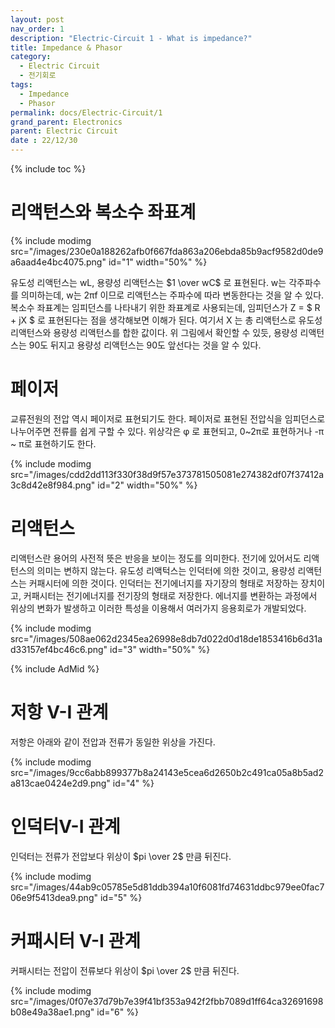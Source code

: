 ```yaml
---
layout: post
nav_order: 1
description: "Electric-Circuit 1 - What is impedance?"
title: Impedance & Phasor
category: 
  - Electric Circuit
  - 전기회로
tags: 
  - Impedance
  - Phasor
permalink: docs/Electric-Circuit/1
grand_parent: Electronics
parent: Electric Circuit
date : 22/12/30
---
```


{% include toc %}

# 리액턴스와 복소수 좌표계
{% include modimg src="/images/230e0a188262afb0f667fda863a206ebda85b9acf9582d0de9a6aad4e4bc4075.png" id="1" width="50%" %}

유도성 리액턴스는 wL, 용량성 리액턴스는 $1 \over wC$ 로 표현된다. w는 각주파수를 의미하는데, w는 2πf 이므로 리액턴스는 주파수에 따라 변동한다는 것을 알 수 있다. 복소수 좌표계는 임피던스를 나타내기 위한 좌표계로 사용되는데, 임피던스가 Z = $ R + jX $ 로 표현된다는 점을 생각해보면 이해가 된다. 여기서 X 는 총 리액턴스로 유도성 리액턴스와 용량성 리액턴스를 합한 값이다. 위 그림에서 확인할 수 있듯, 용량성 리액턴스는 90도 뒤지고 용량성 리액턴스는 90도 앞선다는 것을 알 수 있다.

# 페이저

교류전원의 전압 역시 페이저로 표현되기도 한다. 페이저로 표현된 전압식을 임피던스로 나누어주면 전류를 쉽게 구할 수 있다. 위상각은 φ 로 표현되고, 0~2π로 표현하거나 -π ~ π로 표현하기도 한다.

{% include modimg src="/images/cdd2dd113f330f38d9f57e373781505081e274382df07f37412a3c8d42e8f984.png" id="2" width="50%" %}

# 리액턴스

리액턴스란 용어의 사전적 뜻은 반응을 보이는 정도를 의미한다. 전기에 있어서도 리액턴스의 의미는 변하지 않는다. 유도성 리액턱스는 인덕터에 의한 것이고, 용량성 리액턴스는 커패시터에 의한 것이다. 인덕터는 전기에너지를 자기장의 형태로 저장하는 장치이고, 커패시터는 전기에너지를 전기장의 형태로 저장한다. 에너지를 변환하는 과정에서 위상의 변화가 발생하고 이러한 특성을 이용해서 여러가지 응용회로가 개발되었다.

{% include modimg src="/images/508ae062d2345ea26998e8db7d022d0d18de1853416b6d31ad33157ef4bc46c6.png" id="3" width="50%" %}

{% include AdMid %}

# 저항 V-I 관계

저항은 아래와 같이 전압과 전류가 동일한 위상을 가진다.

{% include modimg src="/images/9cc6abb899377b8a24143e5cea6d2650b2c491ca05a8b5ad2a813cae0424e2d9.png" id="4" %}

# 인덕터V-I 관계

인덕터는 전류가 전압보다 위상이 $pi \over  2$ 만큼 뒤진다.

{% include modimg src="/images/44ab9c05785e5d81ddb394a10f6081fd74631ddbc979ee0fac706e9f5413dea9.png" id="5" %}

# 커패시터 V-I 관계

커패시터는 전압이 전류보다 위상이 $pi \over  2$ 만큼 뒤진다.

{% include modimg src="/images/0f07e37d79b7e39f41bf353a942f2fbb7089d1ff64ca32691698b08e49a38ae1.png" id="6" %}
